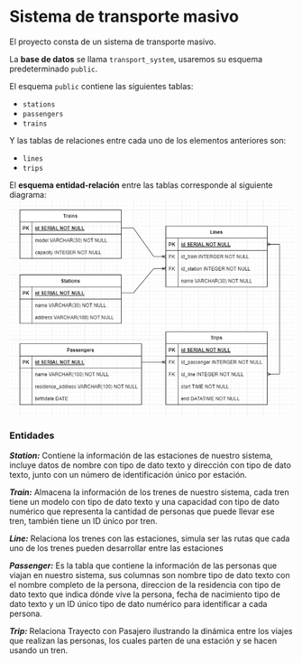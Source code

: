 # Sistema de transporte masivo

El proyecto consta de un sistema de transporte masivo.

La **base de datos** se llama `transport_system`, usaremos su esquema predeterminado `public`.

El esquema `public` contiene las siguientes tablas:

- `stations`
- `passengers`
- `trains`

Y las tablas de relaciones entre cada uno de los elementos anteriores son:

- `lines`
- `trips`

El **esquema entidad-relación** entre las tablas corresponde al siguiente diagrama:
![Diagrama entidad-relación](../images/transporte_masivo.png)

### Entidades
***Station:*** Contiene la información de las estaciones de nuestro sistema, incluye datos de nombre con tipo de dato texto y dirección con tipo de dato texto, junto con un número de identificación único por estación.

***Train:*** Almacena la información de los trenes de nuestro sistema, cada tren tiene un modelo con tipo de dato texto y una capacidad con tipo de dato numérico que representa la cantidad de personas que puede llevar ese tren, también tiene un ID único por tren.

***Line:*** Relaciona los trenes con las estaciones, simula ser las rutas que cada uno de los trenes pueden desarrollar entre las estaciones

***Passenger:*** Es la tabla que contiene la información de las personas que viajan en nuestro sistema, sus columnas son nombre tipo de dato texto con el nombre completo de la persona, direccion de la residencia con tipo de dato texto que indica dónde vive la persona, fecha de nacimiento tipo de dato texto y un ID único tipo de dato numérico para identificar a cada persona.

***Trip:*** Relaciona Trayecto con Pasajero ilustrando la dinámica entre los viajes que realizan las personas, los cuales parten de una estación y se hacen usando un tren.